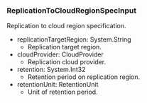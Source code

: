 ### ReplicationToCloudRegionSpecInput
Replication to cloud region specification.

- replicationTargetRegion: System.String
  - Replication target region.
- cloudProvider: CloudProvider
  - Replication cloud provider.
- retention: System.Int32
  - Retention period on replication region.
- retentionUnit: RetentionUnit
  - Unit of retention period.
